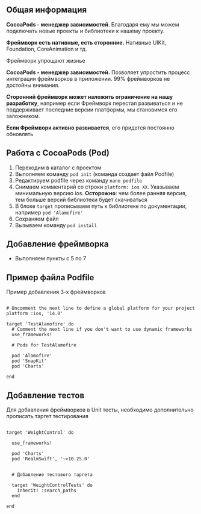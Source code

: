 ## Общая информация

**CocoaPods - менеджер зависимостей**. Благодаря ему мы можем подключать новые проекты и библиотеки к нашему проекту.

**Фреймворк есть нативные, есть сторонние.** Нативные UIKit, Foundation, CoreAnimation и тд.

Фреймворк упрощают жизньe

**CocoaPods - менеджер зависимостей.** Позволяет упростить процесс интеграции фреймворков в приложении. 99% фреймворков не достойны внимания.

**Сторонний фреймворк может наложить ограничение на нашу разработку**, например если Фреймворк перестал развиваться и не поддерживает последние версии платформы, мы становимся его заложником.

**Если Фреймворк активно развивается**, его придется постоянно обновлять

## Работа с CocoaPods (Pod)

1.  Переходим в каталог с проектом
2.  Выполняем команду `pod init` (команда создает файл Podfile)
3.  Редактируем podfile через команду `nano podfile`
4.  Снимаем комментарий со строки `platform: ios XX`. Указываем минимальную версию ios. **Осторожно**: чем более ранняя версия, тем больше версий библиотеки будет скачиваться
5.  В блоке `target` прописываем путь к библиотеке по документации, например `pod 'Alamofire'`
6.  Сохраняем файл
7.  Вызываем команду `pod install`
    

## Добавление фреймворка

-   Выполняем пункты с 5 по 7
    
## Пример файла Podfile

Пример добавления 3-х фреймворков

```

# Uncomment the next line to define a global platform for your project
platform :ios, '14.0'

target 'TestAlamofire' do
  # Comment the next line if you don't want to use dynamic frameworks
  use_frameworks!

  # Pods for TestAlamofire

  pod 'Alamofire'
  pod 'SnapKit'
  pod 'Charts' 

end

```

## Добавление тестов

Для добавления фреймворков в Unit тесты, необходимо дополнительно прописать таргет тестирования

```

target 'WeightControl' do

  use_frameworks!

  pod 'Charts'
  pod 'RealmSwift', '~>10.25.0'

  
  # Добавление тестового таргета
  
  target 'WeightControlTests' do
    inherit! :search_paths
  end

end

```